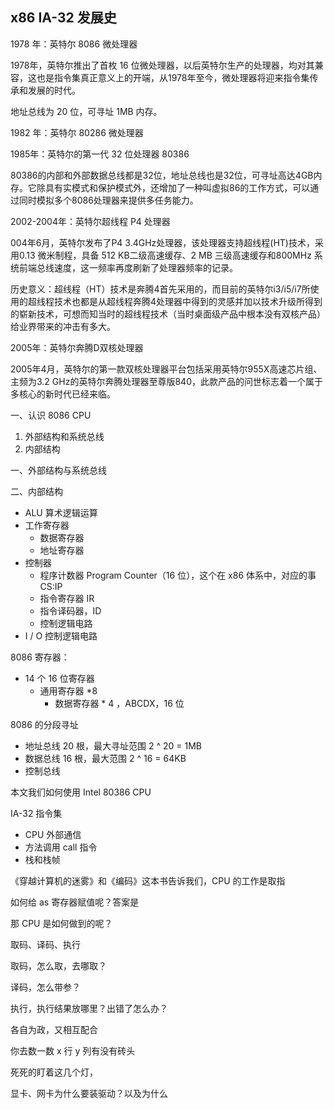 
## x86 IA-32 发展史

1978 年：英特尔 8086 微处理器

1978年，英特尔推出了首枚 16 位微处理器，以后英特尔生产的处理器，均对其兼容，这也是指令集真正意义上的开端，从1978年至今，微处理器将迎来指令集传承和发展的时代。

地址总线为 20 位，可寻址 1MB 内存。

1982 年：英特尔 80286 微处理器

1985年：英特尔的第一代 32 位处理器 80386

80386的内部和外部数据总线都是32位，地址总线也是32位，可寻址高达4GB内存。它除具有实模式和保护模式外，还增加了一种叫虚拟86的工作方式，可以通过同时模拟多个8086处理器来提供多任务能力。

2002-2004年：英特尔超线程 P4 处理器

004年6月，英特尔发布了P4 3.4GHz处理器，该处理器支持超线程(HT)技术，采用0.13 微米制程，具备 512 KB二级高速缓存、2 MB 三级高速缓存和800MHz 系统前端总线速度，这一频率再度刷新了处理器频率的记录。

历史意义：超线程（HT）技术是奔腾4首先采用的，而目前的英特尔i3/i5/i7所使用的超线程技术也都是从超线程奔腾4处理器中得到的灵感并加以技术升级所得到的崭新技术，可想而知当时的超线程技术（当时桌面级产品中根本没有双核产品）给业界带来的冲击有多大。

2005年：英特尔奔腾D双核处理器

2005年4月，英特尔的第一款双核处理器平台包括采用英特尔955X高速芯片组、主频为3.2 GHz的英特尔奔腾处理器至尊版840，此款产品的问世标志着一个属于多核心的新时代已经来临。

一、认识 8086 CPU

1. 外部结构和系统总线
2. 内部结构

一、外部结构与系统总线

二、内部结构

- ALU 算术逻辑运算
- 工作寄存器
  - 数据寄存器
  - 地址寄存器
- 控制器
  - 程序计数器 Program Counter（16 位），这个在 x86 体系中，对应的事 CS:IP
  - 指令寄存器 IR
  - 指令译码器，ID
  - 控制逻辑电路
- I / O 控制逻辑电路



8086 寄存器：

- 14 个 16 位寄存器
  - 通用寄存器 *8
    - 数据寄存器 * 4 ，ABCDX，16 位

8086 的分段寻址

- 地址总线 20 根，最大寻址范围 2 ^ 20 = 1MB
- 数据总线 16 根，最大范围 2 ^ 16 = 64KB
- 控制总线

本文我们如何使用 Intel 80386 CPU

IA-32 指令集

- CPU 外部通信
- 方法调用 call 指令
- 栈和栈帧

《穿越计算机的迷雾》和《编码》这本书告诉我们，CPU 的工作是取指

如何给 as 寄存器赋值呢？答案是

那 CPU 是如何做到的呢？

取码、译码、执行

取码，怎么取，去哪取？

译码，怎么带参？

执行，执行结果放哪里？出错了怎么办？

各自为政，又相互配合

你去数一数 x 行 y 列有没有砖头

死死的盯着这几个灯，

显卡、网卡为什么要装驱动？以及为什么
